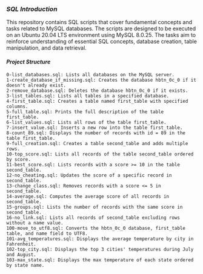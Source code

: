 ### *SQL Introduction*

This repository contains SQL scripts that cover fundamental concepts and tasks related to MySQL databases. The scripts are designed to be executed on an Ubuntu 20.04 LTS environment using MySQL 8.0.25. The tasks aim to reinforce understanding of essential SQL concepts, database creation, table manipulation, and data retrieval.
#### *Project Structure*

    0-list_databases.sql: Lists all databases on the MySQL server.
    1-create_database_if_missing.sql: Creates the database hbtn_0c_0 if it doesn't already exist.
    2-remove_database.sql: Deletes the database hbtn_0c_0 if it exists.
    3-list_tables.sql: Lists all tables in a specified database.
    4-first_table.sql: Creates a table named first_table with specified columns.
    5-full_table.sql: Prints the full description of the table first_table.
    6-list_values.sql: Lists all rows of the table first_table.
    7-insert_value.sql: Inserts a new row into the table first_table.
    8-count_89.sql: Displays the number of records with id = 89 in the table first_table.
    9-full_creation.sql: Creates a table second_table and adds multiple rows.
    10-top_score.sql: Lists all records of the table second_table ordered by score.
    11-best_score.sql: Lists records with a score >= 10 in the table second_table.
    12-no_cheating.sql: Updates the score of a specific record in second_table.
    13-change_class.sql: Removes records with a score <= 5 in second_table.
    14-average.sql: Computes the average score of all records in second_table.
    15-groups.sql: Lists the number of records with the same score in second_table.
    16-no_link.sql: Lists all records of second_table excluding rows without a name value.
    100-move_to_utf8.sql: Converts the hbtn_0c_0 database, first_table table, and name field to UTF8.
    101-avg_temperatures.sql: Displays the average temperature by city in Fahrenheit.
    102-top_city.sql: Displays the top 3 cities' temperatures during July and August.
    103-max_state.sql: Displays the max temperature of each state ordered by state name.
